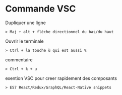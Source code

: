 # Commande VSC

Dupliquer une ligne 

    > Maj + alt + flèche directionnel du bas/du haut

Ouvrir le terminale

    > Ctrl + la touche ù qui est aussi %

commentaire 

    > Ctrl + k + u

exention VSC pour creer rapidement des composants

    > ES7 React/Redux/GraphQL/React-Native snippets
